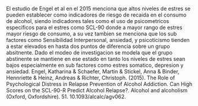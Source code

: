 El estudio de Engel et al en el 2015 menciona que altos niveles de estres se pueden establecer como indicadores de riesgo de recaida en el consumo de alcohol, siendo indicadores tales como el uso de psicometricos especificos para el estres como SCL-90 donde a mayor rango de estres mayor riesgo de consumo, a su vez tambien se menciona que los sub factores como Sensibilidad Interpersonal, ansiedad, y psicoticismo tienden a estar elevados en hasta dos puntos de diferencia sobre un grupo absitnente. Dado el modeo de investigacion se modela que el grupo abstinente se mantiene en ese estado en tanto los niveles de estres sean bajos especialmente en sub factores como estres somatico, depresion y ansiedad.
Engel, Katharina & Schaefer, Martin & Stickel, Anna & Binder, Hennriette & Heinz, Andreas & Richter, Christoph. (2015). The Role of Psychological Distress in Relapse Prevention of Alcohol Addiction. Can High Scores on the SCL-90-R Predict Alcohol Relapse?. Alcohol and alcoholism (Oxford, Oxfordshire). 51. 10.1093/alcalc/agv062. 
